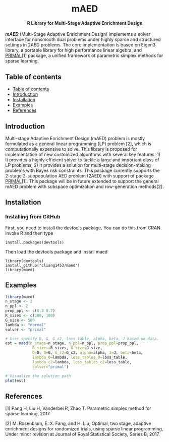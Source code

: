 <h1 align="center">mAED</h1>
<h4 align="center">R Library for Multi-Stage Adaptive Enrichment Design</h4>

___mAED___ (Multi-Stage Adaptive Enrichment Design) implements a solver interface for nonsmooth dual problems under highly sparse and structured settings in 2AED problems. The core implementation is based on Eigen3 library, a portable library for high performance linear algebra, and [PRIMAL](https://github.com/ShenQianli/primal)[1] package, a unified framework of parametric simplex methods for sparse learning. 

## Table of contents

- [Table of contents](#table-of-contents)
- [Introduction](#introduction)
- [Installation](#installation)
- [Examples](#examples)
- [References](#references)

## Introduction

Multi-stage Adaptive Enrichment Design (mAED) problem is mostly formulated as a general linear programming (LP) problem [2], which is computationally expensive to solve. This library is proposed for implementation of new customized algorithms with several key features: 1) It provides a highly efficient solver to tackle a large and important class of LP problems; 2) It provides a solution for multi-stage decision-making problems with Bayes risk constraints. This package currently supports the 2-stage 2-subpopulation AED problem (2AED) with support of package [PRIMAL](https://github.com/ShenQianli/primal)[1]. This package will be in future extended to support the general mAED problem with subspace optimization and row-generation methods[2]. 

## Installation

### Installing from GitHub

First, you need to install the devtools package. You can do this from CRAN. Invoke R and then type

```
install.packages(devtools)
```

Then load the devtools package and install maed

```
library(devtools)
install_github("cliang1453/maed")
library(maed)
```

## Examples

```R
library(maed) 
n_stage <- 2
n_ppl <- 2
prop_ppl <- c(0.3 0.7)
R_sizes <- c(100, 100)
G_size <- 500
lambda <- "normal"
solver <- "primal"

# User specify D, G, G_c2, loss_table, alpha, beta, J based on data.
est = maed(n_stage=n_stage, n_ppl=n_ppl, prop_ppl=prop_ppl, 
            R_sizes=R_sizes, G_size=G_size,
            D=D, G=G, G_c2=G_c2, alpha=alpha, J=J, beta=beta,
            lambda_0=lambda, loss_tables_0=loss_table,
            lambda_c2=lambda, loss_tables_c2=loss_table,
            solver="primal")

# Visualize the solution path  
plot(est)
```

## References

[1] Pang H, Liu H, Vanderbei R, Zhao T. Parametric simplex method for sparse learning, 2017.

[2] M. Rosenblum, E. X. Fang, and H. Liu, Optimal, two stage, adaptive enrichment designs for randomized trials, using sparse linear programming, Under minor revision at Journal of Royal Statistical Society, Series B, 2017.


